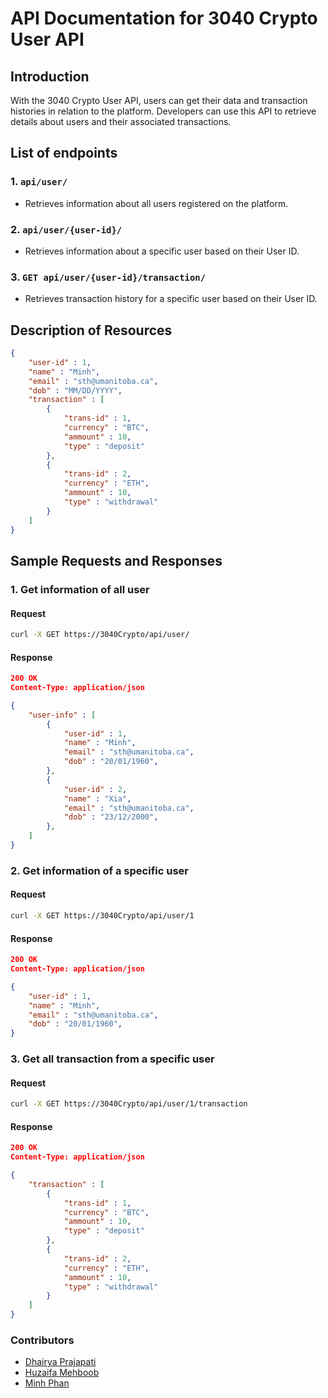 # API Documentation for 3040 Crypto User API

## Introduction

With the 3040 Crypto User API, users can get their data and transaction histories in relation to the platform. Developers can use this API to retrieve details about users and their associated transactions.


## List of endpoints
### 1. `api/user/`
-  Retrieves information about all users registered on the platform.

### 2. `api/user/{user-id}/`
- Retrieves information about a specific user based on their User ID.

### 3. `GET api/user/{user-id}/transaction/`
- Retrieves transaction history for a specific user based on their User ID.


## Description of Resources

``` json
{
    "user-id" : 1,
    "name" : "Minh",
    "email" : "sth@umanitoba.ca",
    "dob" : "MM/DD/YYYY",
    "transaction" : [
        {
            "trans-id" : 1,
            "currency" : "BTC",
            "ammount" : 10,
            "type" : "deposit"
        },
        {
            "trans-id" : 2,
            "currency" : "ETH",
            "ammount" : 10,
            "type" : "withdrawal"
        }
    ]
}
```

## Sample Requests and Responses

### 1. Get information of all user

#### Request

```bash
curl -X GET https://3040Crypto/api/user/
```

#### Response

``` json
200 OK
Content-Type: application/json

{
    "user-info" : [
        {
            "user-id" : 1,
            "name" : "Minh",
            "email" : "sth@umanitoba.ca",
            "dob" : "20/01/1960",
        },
        {
            "user-id" : 2,
            "name" : "Xia",
            "email" : "sth@umanitoba.ca",
            "dob" : "23/12/2000",
        },
    ]
}
```

### 2. Get information of a specific user

#### Request

```bash
curl -X GET https://3040Crypto/api/user/1
```

#### Response

``` json
200 OK
Content-Type: application/json

{
    "user-id" : 1,
    "name" : "Minh",
    "email" : "sth@umanitoba.ca",
    "dob" : "20/01/1960",
}
```

### 3. Get all transaction from a specific user

#### Request

``` bash
curl -X GET https://3040Crypto/api/user/1/transaction
```

#### Response

``` json
200 OK
Content-Type: application/json

{
    "transaction" : [
        {
            "trans-id" : 1,
            "currency" : "BTC",
            "ammount" : 10,
            "type" : "deposit"
        },
        {
            "trans-id" : 2,
            "currency" : "ETH",
            "ammount" : 10,
            "type" : "withdrawal"
        }
    ]
}
```

### Contributors
- [Dhairya Prajapati](https://github.com/dhairyahp15)
- [Huzaifa Mehboob](https://github.com/Huzzaifaa)
- [Minh Phan](https://github.com/MinhPhan23)
